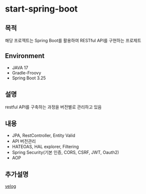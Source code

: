 # start-spring-boot

## 목적
해당 프로젝트는 Spring Boot를 활용하여 RESTful API를 구현하는 프로제트

## Environment
* JAVA 17
* Gradle-Froovy
* Spring Boot 3.25

## 설명
restful API를 구축하는 과정을 버전별로 관리하고 있음

## 내용
* JPA, RestController, Entity Valid
* API 버전관리
* HATEOAS, HAL explorer, Filtering
* Spring Security(기본 인증, CORS, CSRF, JWT, Oauth2)
* AOP

## 추가설명 
[velog](https://velog.io/@chane_ha_da/series/Start-Spring-Boot)
